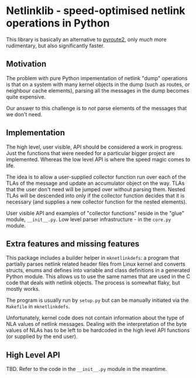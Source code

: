 # Netlinklib - speed-optimised netlink operations in Python

This library is basically an alternative to
[pyroute2](https://github.com/svinota/pyroute2/),
only _much_ more rudimentary, but also significantly faster.

## Motivation

The problem with pure Python impementation of netlink "dump" operations
is that on a system with many kernel objects in the dump (such as routes,
or neighbour cache elements), parsing all the messages in the dump becomes
quite expensive.

Our answer to this challenge is to _not_ parse elements of the messages
that we don't need.

## Implementation

The high level, user visible, API should be considered a work in progress.
Just the functions that were needed for a particular bigger project are
implemented.  Whereas the low level API is where the speed magic comes to
life.

The idea is to allow a user-supplied collector function run over each of
the TLAs of the message and update an accumulator object on the way. TLAs
that the user don't need will be jumped over without parsing them. Nested
TLAs will be descended into only if the collector function decides that
it is necessary (and supplies a new collector function for the nested
elements).

User visible API and examples of "collector functions" reside in the "glue"
module, `__init__.py`. Low level parser infrastructure - in the `core.py`
module.

## Extra features and missing features

This package includes a builder helper in `mknetlinkdefs`: a program that
partially parses netlink related header files from Linux kernel and converts
structs, enums and defines into variable and class definitions in a
generated Python module. This allows us to use the same names that are used
in the C code that deals with netlink objects. The process is somewhat flaky,
but mostly works.

The program is usually run by `setup.py` but can be manually initiated via
the `Makefile` in `mknetlinkdefs`.

Unfortunately, kernel code does not contain information about the type
of NLA values of netlink messages. Dealing with the interpretation of the
byte values of NLAs has to be left to be hardcoded in the high level API
functions (or supplied by the end user).

## High Level API

TBD. Refer to the code in the `__init__.py` module in the meantime.

